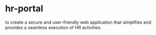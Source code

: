# hr-portal
to create a secure and user-friendly web application that simplifies and provides a seamless execution of HR activities. 
